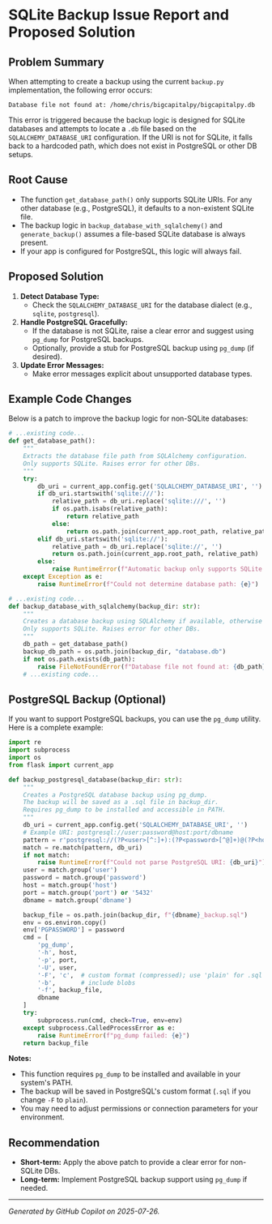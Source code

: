 # SQLite Backup Issue Report and Proposed Solution

## Problem Summary

When attempting to create a backup using the current `backup.py` implementation, the following error occurs:

```
Database file not found at: /home/chris/bigcapitalpy/bigcapitalpy.db
```

This error is triggered because the backup logic is designed for SQLite databases and attempts to locate a `.db` file based on the `SQLALCHEMY_DATABASE_URI` configuration. If the URI is not for SQLite, it falls back to a hardcoded path, which does not exist in PostgreSQL or other DB setups.

## Root Cause

- The function `get_database_path()` only supports SQLite URIs. For any other database (e.g., PostgreSQL), it defaults to a non-existent SQLite file.
- The backup logic in `backup_database_with_sqlalchemy()` and `generate_backup()` assumes a file-based SQLite database is always present.
- If your app is configured for PostgreSQL, this logic will always fail.

## Proposed Solution

1. **Detect Database Type:**
   - Check the `SQLALCHEMY_DATABASE_URI` for the database dialect (e.g., `sqlite`, `postgresql`).
2. **Handle PostgreSQL Gracefully:**
   - If the database is not SQLite, raise a clear error and suggest using `pg_dump` for PostgreSQL backups.
   - Optionally, provide a stub for PostgreSQL backup using `pg_dump` (if desired).
3. **Update Error Messages:**
   - Make error messages explicit about unsupported database types.

## Example Code Changes

Below is a patch to improve the backup logic for non-SQLite databases:

```python
# ...existing code...
def get_database_path():
    """
    Extracts the database file path from SQLAlchemy configuration.
    Only supports SQLite. Raises error for other DBs.
    """
    try:
        db_uri = current_app.config.get('SQLALCHEMY_DATABASE_URI', '')
        if db_uri.startswith('sqlite:///'):
            relative_path = db_uri.replace('sqlite:///', '')
            if os.path.isabs(relative_path):
                return relative_path
            else:
                return os.path.join(current_app.root_path, relative_path)
        elif db_uri.startswith('sqlite://'):
            relative_path = db_uri.replace('sqlite://', '')
            return os.path.join(current_app.root_path, relative_path)
        else:
            raise RuntimeError(f"Automatic backup only supports SQLite. Your database URI is: {db_uri}. For PostgreSQL, use pg_dump.")
    except Exception as e:
        raise RuntimeError(f"Could not determine database path: {e}")

# ...existing code...
def backup_database_with_sqlalchemy(backup_dir: str):
    """
    Creates a database backup using SQLAlchemy if available, otherwise falls back to file copy.
    Only supports SQLite. Raises error for other DBs.
    """
    db_path = get_database_path()
    backup_db_path = os.path.join(backup_dir, "database.db")
    if not os.path.exists(db_path):
        raise FileNotFoundError(f"Database file not found at: {db_path}")
    # ...existing code...
```

## PostgreSQL Backup (Optional)

If you want to support PostgreSQL backups, you can use the `pg_dump` utility. Here is a complete example:

```python
import re
import subprocess
import os
from flask import current_app

def backup_postgresql_database(backup_dir: str):
    """
    Creates a PostgreSQL database backup using pg_dump.
    The backup will be saved as a .sql file in backup_dir.
    Requires pg_dump to be installed and accessible in PATH.
    """
    db_uri = current_app.config.get('SQLALCHEMY_DATABASE_URI', '')
    # Example URI: postgresql://user:password@host:port/dbname
    pattern = r'postgresql://(?P<user>[^:]+):(?P<password>[^@]+)@(?P<host>[^:/]+)(:(?P<port>\d+))?/(?P<dbname>[^?]+)'
    match = re.match(pattern, db_uri)
    if not match:
        raise RuntimeError(f"Could not parse PostgreSQL URI: {db_uri}")
    user = match.group('user')
    password = match.group('password')
    host = match.group('host')
    port = match.group('port') or '5432'
    dbname = match.group('dbname')

    backup_file = os.path.join(backup_dir, f"{dbname}_backup.sql")
    env = os.environ.copy()
    env['PGPASSWORD'] = password
    cmd = [
        'pg_dump',
        '-h', host,
        '-p', port,
        '-U', user,
        '-F', 'c',  # custom format (compressed); use 'plain' for .sql
        '-b',       # include blobs
        '-f', backup_file,
        dbname
    ]
    try:
        subprocess.run(cmd, check=True, env=env)
    except subprocess.CalledProcessError as e:
        raise RuntimeError(f"pg_dump failed: {e}")
    return backup_file
```

**Notes:**
- This function requires `pg_dump` to be installed and available in your system's PATH.
- The backup will be saved in PostgreSQL's custom format (`.sql` if you change `-F` to `plain`).
- You may need to adjust permissions or connection parameters for your environment.

## Recommendation
- **Short-term:** Apply the above patch to provide a clear error for non-SQLite DBs.
- **Long-term:** Implement PostgreSQL backup support using `pg_dump` if needed.

---

*Generated by GitHub Copilot on 2025-07-26.*
